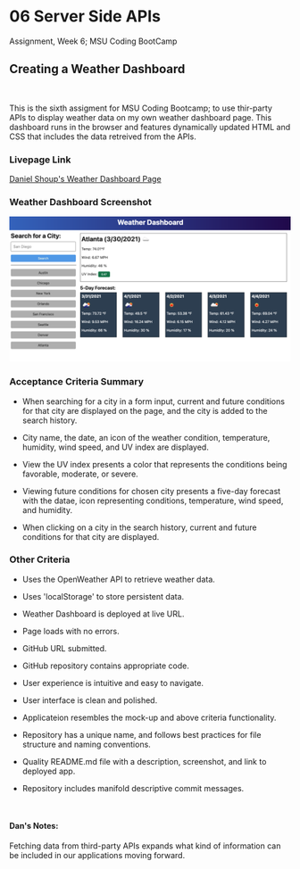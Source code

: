 # 06 Server Side APIs
Assignment, Week 6; MSU Coding BootCamp

## Creating a Weather Dashboard

​

This is the sixth assigment for MSU Coding Bootcamp; to use thir-party APIs to display weather data on my own weather dashboard page. This dashboard runs in the browser and features dynamically updated HTML and CSS that includes the data retreived from the APIs.

### Livepage Link
[Daniel Shoup's Weather Dashboard Page](https://danshoup.github.io/weather_dashboard/)

### Weather Dashboard Screenshot

![Application Screen Shot](./assets/images/tempDashboard.png)

### Acceptance Criteria Summary

- When searching for a city in a form input, current and future conditions for that city  are displayed on the page, and the city is added to the search history.

- City name, the date, an icon of the weather condition, temperature, humidity, wind speed, and UV index are displayed.

- View the UV index presents a color that represents the conditions being favorable, moderate, or severe.

- Viewing future conditions for chosen city presents a five-day forecast with the datae, icon representing conditions, temperature, wind speed, and humidity.

- When clicking on a city in the search history, current and future conditions for that city are displayed.

### Other Criteria


- Uses the OpenWeather API to retrieve weather data.

- Uses 'localStorage' to store persistent data.

- Weather Dashboard is deployed at live URL.

- Page loads with no errors.

- GitHub URL submitted.

- GitHub repository contains appropriate code.

- User experience is intuitive and easy to navigate.

- User interface is clean and polished.

- Applicateion resembles the mock-up and above criteria functionality.

- Repository has a unique name, and follows best practices for file structure and naming conventions.

- Quality README.md file with a description, screenshot, and link to deployed app.

- Repository includes manifold descriptive commit messages.

​

#### Dan's Notes:

Fetching data from third-party APIs expands what kind of information can be included in our applications moving forward.  